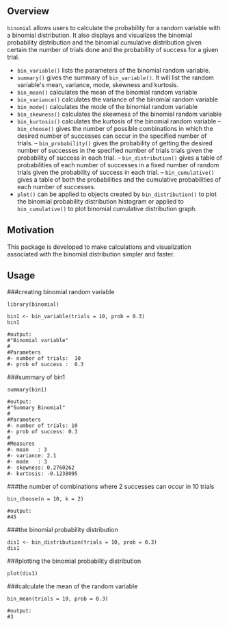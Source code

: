 ## Overview
`binomial` allows users to calculate the probability for a random variable with a binomial distribution. It also displays and visualizes the binomial probability distribution and the binomial cumulative distribution given certain the number of trials done and the probability of success for a given trial.  

- `bin_variable()` lists the parameters of the binomial random variable.
- `summary()` gives the summary of `bin_variable()`. It will list the random variable's mean, variance, mode, skewness and kurtosis.
- `bin_mean()` calculates the mean of the binomial random variable
- `bin_variance()` calculates the variance of the binomial random variable
- `bin_mode()` calculates the mode of the binomial random variable
- `bin_skewness()` calculates the skewness of the binomial random variable
- `bin_kurtosis()` calculates the kurtosis of the binomial random variable
– `bin_choose()` gives the number of possible combinations in which the desired number of successes can occur in the specified number of trials.
– `bin_probability()` gives the probability of getting the desired number of successes in the specified number of trials trials given the probability of success in each trial.
– `bin_distribution()` gives a table of probabilities of each number of successes in a fixed number of random trials given the probability of success in each trial.
– `bin_cumulative()` gives a table of both the probabilities and the cumulative probabilities of each number of successes.
- `plot()` can be applied to objects created by `bin_distribution()`  to plot the binomial probability distribution histogram or applied to `bin_cumulative()` to plot binomial cumulative distribution graph.


## Motivation
This package is developed to make calculations and visualization associated with the binomial distribution simpler and faster.

## Usage
###creating binomial random variable
```{r}
library(binomial)

bin1 <- bin_variable(trials = 10, prob = 0.3)
bin1

#output:
#"Binomial variable"
#
#Parameters
#- number of trials:  10 
#- prob of success :  0.3 
```
###summary of bin1
```{r}
summary(bin1)

#output:
#"Summary Binomial"
#
#Parameters
#- number of trials: 10 
#- prob of success: 0.3 
#
#Measures
#- mean	  : 3 
#- variance: 2.1 
#- mode	  : 3 
#- skewness: 0.2760262 
#- kurtosis: -0.1238095 
```

###the number of combinations where 2 successes can occur in 10 trials
```{r}
bin_choose(n = 10, k = 2)

#output:
#45
```

###the binomial probability distribution
```{r}
dis1 <- bin_distribution(trials = 10, prob = 0.3)
dis1
```

###plotting the binomial probability distribution
```{r}
plot(dis1)
```

###calculate the mean of the random variable
```{r}
bin_mean(trials = 10, prob = 0.3)

#output:
#3
```


